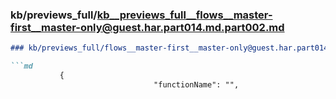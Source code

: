 ### kb/previews_full/kb__previews_full__flows__master-first__master-only@guest.har.part014.md.part002.md

```md
### kb/previews_full/flows__master-first__master-only@guest.har.part014.md (part 002)

```md
           {
                                "functionName": "",

```

```

```
